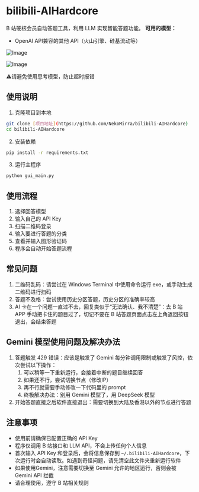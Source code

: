 # bilibili-AIHardcore

B 站硬核会员自动答题工具，利用 LLM 实现智能答题功能。
**可用的模型：**
- OpenAI API兼容的其他 API（火山引擎、硅基流动等）

![Image](https://github.com/user-attachments/assets/ad523686-ec27-4566-8b43-7dac6efa0579)

![Image](https://github.com/user-attachments/assets/0a93b6bb-4266-4317-a7a3-ef56333949d0)


⚠️请避免使用思考模型，防止超时报错
## 使用说明

1. 克隆项目到本地

```bash
git clone [项目地址](https://github.com/NekoMirra/bilibili-AIHardcore)
cd bilibili-AIHardcore
```

2. 安装依赖

```bash
pip install -r requirements.txt
```
3. 运行主程序

```bash
python gui_main.py
```
## 使用流程
1. 选择回答模型
2. 输入自己的 API Key
3. 扫描二维码登录
4. 输入要进行答题的分类
5. 查看并输入图形验证码
6. 程序会自动开始答题流程

## 常见问题
1. 二维码乱码：请尝试在 Windows Terminal 中使用命令运行 exe，或手动生成二维码进行扫码
2. 答题不及格：尝试使用历史分区答题，历史分区的准确率较高
3. AI 卡在一个问题一直过不去，回复类似于“无法确认、我不清楚”：去 B 站 APP 手动把卡住的题目过了，切记不要在 B 站答题页面点击左上角返回按钮退出，会结束答题

## Gemini 模型使用问题及解决办法
1. 答题触发 429 错误：应该是触发了 Gemini 每分钟调用限制或触发了风控，依次尝试以下操作：
    1. 可以稍等一下重新运行，会接着中断的题目继续回答
    2. 如果还不行，尝试切换节点（修改IP）
    3. 再不行就需要手动修改一下代码里的 prompt
    4. 终极解决办法：别用 Gemini 模型了，用 DeepSeek 模型
2. 开始答题直接之后软件直接退出：需要切换到大陆及香港以外的节点进行答题

## 注意事项
- 使用前请确保已配置正确的 API Key
- 程序仅调用 B 站接口和 LLM API，不会上传任何个人信息
- 首次输入 API Key 和登录后，会将信息保存到 `~/.bilibili-AIHardcore`，下次运行时会自动读取。如遇到奇怪问题，请先清空此文件夹重新运行软件
- 如果使用Gemini，注意需要切换至 Gemini 允许的地区运行，否则会被 Gemini API 拦截
- 请合理使用，遵守 B 站相关规则
